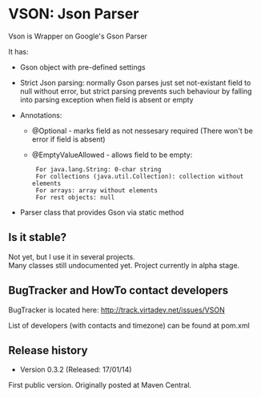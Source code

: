 # VSON: Json Parser

Vson is Wrapper on Google's Gson Parser

It has: 

+ Gson object with pre-defined settings

+ Strict Json parsing: normally Gson parses just set not-existant field to null without error, but strict parsing prevents such behaviour by falling into parsing exception when field is absent or empty
 
+ Annotations:
 
     + @Optional - marks field as not nessesary required (There won't be error if field is absent) 
     + @EmptyValueAllowed - allows field to be empty:
   
            For java.lang.String: 0-char string
            For collections (java.util.Collection): collection without elements
            For arrays: array without elements
            For rest objects: null

+ Parser class that provides Gson via static method
 
## Is it stable?
 
 Not yet, but I use it in several projects.   
 Many classes still undocumented yet.
 Project currently in alpha stage. 
 
## BugTracker and HowTo contact developers

 BugTracker is located here: http://track.virtadev.net/issues/VSON
 
 List of developers (with contacts and timezone) can be found at pom.xml
 
 
## Release history
 
 + Version 0.3.2 (Released: 17/01/14)
 
 First public version. Originally posted at Maven Central. 